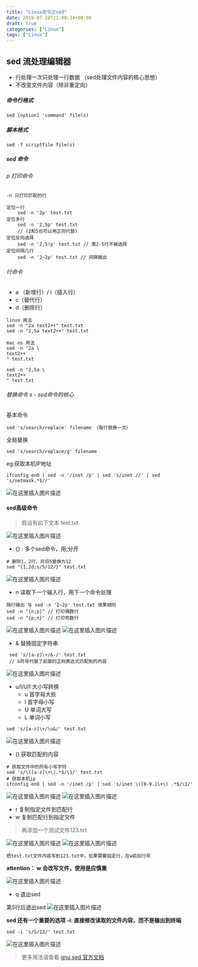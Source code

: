 ```yaml
---
title: "Linux命令之sed"
date: 2019-07-28T21:09:34+08:00
draft: true
categories: ["Linux"]
tags: ["Linux"]
---
```



## sed 流处理编辑器
- 行处理一次只处理一行数据 （sed处理文件内容的核心思想）
- 不改变文件内容（除非重定向）

##### 命令行格式
	sed [option] 'command' file(s)
##### 脚本格式
	sed -f scriptfile file(s)

##### sed 命令
###### p 打印命令

 	-n 只打印匹配的行
```
定位一行 
	sed -n '2p' test.txt
定位多行
	sed -n '2,5p' test.txt
	// (2和5也可以用正则代替)
定位反向选择
	sed -n '2,5!p' test.txt // 第2-5行不被选择
定位间隔几行
	sed -n '2~2p' test.txt // 间隔输出 
```
###### 行命令 
- a （新增行）/ i（插入行）
- c（替代行）
- d（删除行）

```
linux 用法
sed -n "2a text2++" test.txt
sed -n "2,5a text2++" test.txt
```

```
mac os 用法
sed -n "2a \
text2++
" test.txt

sed -n "2,5a \
text2++
" test.txt
```
###### 替换命令 s - sed命令的核心
基本命令
```
sed 's/search/replace' filename （每行替换一次）
```
全局替换
```
sed 's/search/replace/g' filename 
```
eg:获取本机IP地址
```
ifconfig en0 | sed -n '/inet /p' | sed 's/inet //' | sed 's/netmask.*$//'
```
![在这里插入图片描述](https://img-blog.csdnimg.cn/20190310100020804.png)
#### sed高级命令
>  假设有如下文本 test.txt

![在这里插入图片描述](https://img-blog.csdnimg.cn/20190310093056404.png?x-oss-process=image/watermark,type_ZmFuZ3poZW5naGVpdGk,shadow_10,text_aHR0cHM6Ly9ibG9nLmNzZG4ubmV0L01hZ2ljaW8=,size_16,color_FFFFFF,t_70)

- {} : 多个sed命令，用;分开
```
# 删除1，2行，并将5替换为12
sed "{1,2d;s/5/12/}" test.txt
```
![在这里插入图片描述](https://img-blog.csdnimg.cn/20190310200450522.png?x-oss-process=image/watermark,type_ZmFuZ3poZW5naGVpdGk,shadow_10,text_aHR0cHM6Ly9ibG9nLmNzZG4ubmV0L01hZ2ljaW8=,size_16,color_FFFFFF,t_70)
- n 读取下一个输入行，用下一个命令处理
```
隔行输出 与 sed -n '2~2p' test.txt 效果相同
sed -n "{n;p}" // 打印偶数行
sed -n "{p;n}" // 打印奇数行
```
![在这里插入图片描述](https://img-blog.csdnimg.cn/20190310200006195.png?x-oss-process=image/watermark,type_ZmFuZ3poZW5naGVpdGk,shadow_10,text_aHR0cHM6Ly9ibG9nLmNzZG4ubmV0L01hZ2ljaW8=,size_16,color_FFFFFF,t_70)
![在这里插入图片描述](https://img-blog.csdnimg.cn/20190310200036784.png?x-oss-process=image/watermark,type_ZmFuZ3poZW5naGVpdGk,shadow_10,text_aHR0cHM6Ly9ibG9nLmNzZG4ubmV0L01hZ2ljaW8=,size_16,color_FFFFFF,t_70)
- & 替换固定字符串
```
 sed 's/[a-z]\+/&-/' test.txt  
 // &符号代替了前面的正则表达式匹配到的内容
 ```
![在这里插入图片描述](https://img-blog.csdnimg.cn/20190310202023188.png?x-oss-process=image/watermark,type_ZmFuZ3poZW5naGVpdGk,shadow_10,text_aHR0cHM6Ly9ibG9nLmNzZG4ubmV0L01hZ2ljaW8=,size_16,color_FFFFFF,t_70)
 - u/l/U/l 大小写转换
 	-  u 首字母大些
	- l 首字母小写
	- U 单词大写
	- L  单词小写
 ```
 sed 's/[a-z]\+/\u&/' test.txt
 ```
 ![在这里插入图片描述](https://img-blog.csdnimg.cn/2019031020241712.png?x-oss-process=image/watermark,type_ZmFuZ3poZW5naGVpdGk,shadow_10,text_aHR0cHM6Ly9ibG9nLmNzZG4ubmV0L01hZ2ljaW8=,size_16,color_FFFFFF,t_70)
- () 获取匹配的内容
```
# 获取文件中的所有小写字符
sed 's/\([a-z]\+\).*$/\1/' test.txt
# 获取本机ip
ifconfig en0 | sed -n '/inet /p' | sed 's/inet \([0-9.]\+\) .*$/\1/'
```
![在这里插入图片描述](https://img-blog.csdnimg.cn/20190310203530323.png?x-oss-process=image/watermark,type_ZmFuZ3poZW5naGVpdGk,shadow_10,text_aHR0cHM6Ly9ibG9nLmNzZG4ubmV0L01hZ2ljaW8=,size_16,color_FFFFFF,t_70)
![在这里插入图片描述](https://img-blog.csdnimg.cn/20190310204355128.png)

- r 复制指定文件到匹配行
- w 复制匹配行到指定文件
> 再添加一个测试文件123.txt

![在这里插入图片描述](https://img-blog.csdnimg.cn/20190310211331445.png?x-oss-process=image/watermark,type_ZmFuZ3poZW5naGVpdGk,shadow_10,text_aHR0cHM6Ly9ibG9nLmNzZG4ubmV0L01hZ2ljaW8=,size_16,color_FFFFFF,t_70)
![在这里插入图片描述](https://img-blog.csdnimg.cn/20190310211435499.png?x-oss-process=image/watermark,type_ZmFuZ3poZW5naGVpdGk,shadow_10,text_aHR0cHM6Ly9ibG9nLmNzZG4ubmV0L01hZ2ljaW8=,size_16,color_FFFFFF,t_70)
```
把test.txt文件内容写到123.txt中，如果需要指定行，在w前加行号
```
 **attention： w 会改写文件，使用是应慎重**

![在这里插入图片描述](https://img-blog.csdnimg.cn/20190310211824916.png?x-oss-process=image/watermark,type_ZmFuZ3poZW5naGVpdGk,shadow_10,text_aHR0cHM6Ly9ibG9nLmNzZG4ubmV0L01hZ2ljaW8=,size_16,color_FFFFFF,t_70)

- q 退出sed

第5行后退出sed
![在这里插入图片描述](https://img-blog.csdnimg.cn/20190310212414444.png?x-oss-process=image/watermark,type_ZmFuZ3poZW5naGVpdGk,shadow_10,text_aHR0cHM6Ly9ibG9nLmNzZG4ubmV0L01hZ2ljaW8=,size_16,color_FFFFFF,t_70)


**sed 还有一个重要的选项 -i: 直接修改读取的文件内容，而不是输出到终端**
```
sed -i 's/5/13/' test.txt
```
![在这里插入图片描述](https://img-blog.csdnimg.cn/20190310213643546.png?x-oss-process=image/watermark,type_ZmFuZ3poZW5naGVpdGk,shadow_10,text_aHR0cHM6Ly9ibG9nLmNzZG4ubmV0L01hZ2ljaW8=,size_16,color_FFFFFF,t_70)
> 更多用法请查看 [gnu sed 官方文档](!https://www.gnu.org/software/sed/)


